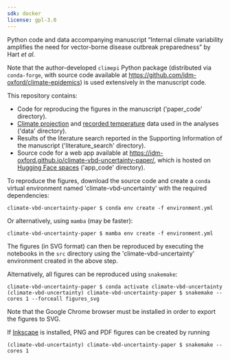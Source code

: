 ```yaml
---
sdk: docker
license: gpl-3.0
---
```


Python code and data accompanying manuscript “Internal climate variability amplifies the
need for vector-borne disease outbreak preparedness” by Hart *et al*.


Note that the author-developed `climepi` Python package
(distributed via `conda-forge`, with source code available at
https://github.com/idm-oxford/climate-epidemics) is used extensively in the manuscript
code.

This repository contains:
- Code for reproducing the figures in the manuscript
    ('paper_code' directory).
- [Climate projection](
    https://www.isimip.org/gettingstarted/terms-of-use/terms-use-publicly-available-isimip-data-after-embargo-period/)
    and [recorded temperature](https://dev.meteostat.net/terms.html) data used in the
    analyses ('data' directory).
- Results of the literature search reported in the Supporting Information of the
    manuscript ('literature_search' directory).
- Source code for a web app available at
    https://idm-oxford.github.io/climate-vbd-uncertainty-paper/, which is hosted on
    [Hugging Face spaces](
        https://huggingface.co/spaces/will-s-hart/climate-vbd-uncertainty) ('app_code'
    directory).

To reproduce the figures, download the source code and
create a ``conda`` virtual environment named 'climate-vbd-uncertainty' with the required
dependencies:
```
climate-vbd-uncertainty-paper $ conda env create -f environment.yml
```
Or alternatively, using `mamba` (may be faster):
```
climate-vbd-uncertainty-paper $ mamba env create -f environment.yml
```

The figures (in SVG format) can then be reproduced by executing the notebooks in the
``src`` directory using the 'climate-vbd-uncertainty' environment created in the above
step.

Alternatively, all figures can be reproduced using ``snakemake``:
```
climate-vbd-uncertainty-paper $ conda activate climate-vbd-uncertainty
(climate-vbd-uncertainty) climate-vbd-uncertainty-paper $ snakemake --cores 1 --forceall figures_svg
```

Note that the Google Chrome browser must be installed in order to export the figures to
SVG.

If [Inkscape](https://inkscape.org) is installed, PNG and PDF figures can be created by
running
```
(climate-vbd-uncertainty) climate-vbd-uncertainty-paper $ snakemake --cores 1
```
